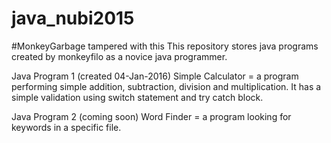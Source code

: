 # java_nubi2015
#MonkeyGarbage tampered with this
This repository stores java programs created by monkeyfilo as a novice java programmer. 

Java Program 1 (created 04-Jan-2016)
Simple Calculator = a program performing simple addition, subtraction, division and multiplication. It has a simple validation using switch statement and try catch block. 


Java Program 2 (coming soon)
Word Finder = a program looking for keywords in a specific file. 
